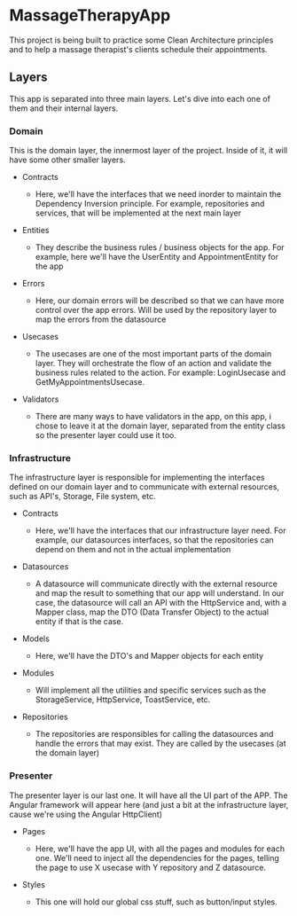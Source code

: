 # MassageTherapyApp

This project is being built to practice some Clean Architecture principles and to help a massage therapist's clients schedule their appointments.

## Layers

This app is separated into three main layers. Let's dive into each one of them and their internal layers.

### Domain
This is the domain layer, the innermost layer of the project. Inside of it, it will have some other smaller layers.

- Contracts
    - Here, we'll have the interfaces that we need inorder to maintain the Dependency Inversion principle.
    For example, repositories and services, that will be implemented at the next main layer

- Entities
    - They describe the business rules / business objects for the app. For example, here we'll have the UserEntity and AppointmentEntity for the app
        
- Errors
    - Here, our domain errors will be described so that we can have more control over the app errors. Will be used by the repository layer to map the errors from the datasource

- Usecases
    - The usecases are one of the most important parts of the domain layer. They will orchestrate the flow of an action and validate the business rules related to the action. For example: LoginUsecase and GetMyAppointmentsUsecase.

- Validators
    - There are many ways to have validators in the app, on this app, i chose to leave it at the domain layer, separated from the entity class so the presenter layer could use it too. 

### Infrastructure
The infrastructure layer is responsible for implementing the interfaces defined on our domain layer and to communicate with external resources, such as API's, Storage, File system, etc.

- Contracts
    - Here, we'll have the interfaces that our infrastructure layer need. For example, our datasources interfaces, so that the repositories can depend on them and not in the actual implementation

- Datasources
    - A datasource will communicate directly with the external resource and map the result to something that our app will understand. In our case, the datasource will call an API with the HttpService and, with a Mapper class, map the DTO (Data Transfer Object) to the actual entity if that is the case.
        
- Models
    - Here, we'll have the DTO's and Mapper objects for each entity

- Modules
    - Will implement all the utilities and specific services such as the StorageService, HttpService, ToastService, etc.

- Repositories
    - The repositories are responsibles for calling the datasources and handle the errors that may exist. They are called by the usecases (at the domain layer) 

### Presenter
The presenter layer is our last one. It will have all the UI part of the APP. The Angular framework will appear here (and just a bit at the infrastructure layer, cause we're using the Angular HttpClient)

- Pages
    - Here, we'll have the app UI, with all the pages and modules for each one. We'll need to inject all the dependencies for the pages, telling the page to use X usecase with Y repository and Z datasource. 

- Styles
    - This one will hold our global css stuff, such as button/input styles. 
  

